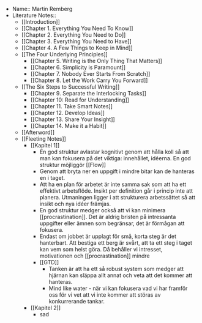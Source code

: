 - Name:: Martin Remberg
- Literature Notes::
    - [[Introduction]]
    - [[Chapter 1. Everything You Need To Know]]
    - [[Chapter 2. Everything You Need to Do]]
    - [[Chapter 3. Everything You Need to Have]]
    - [[Chapter 4. A Few Things to Keep in Mind]]
    - [[The Four Underlying Principles]]
        - [[Chapter 5. Writing is the Only Thing That Matters]]
        - [[Chapter 6. Simplicity is Paramount]]
        - [[Chapter 7. Nobody Ever Starts From Scratch]]
        - [[Chapter 8. Let the Work Carry You Forward]]
    - [[The Six Steps to Successful Writing]]
        - [[Chapter 9. Separate the Interlocking Tasks]]
        - [[Chapter 10: Read for Understanding]]
        - [[Chapter 11. Take Smart Notes]]
        - [[Chapter 12. Develop Ideas]]  
        - [[Chapter 13. Share Your Insight]]
        - [[Chapter 14. Make it a Habit]]
    - [[Afterword]]
    - [[Fleeting Notes]]
        - [[Kapitel 1]]
            - En god struktur avlastar kognitivt genom att hålla koll så att man kan fokusera på det viktiga: innehållet, idéerna. En god struktur möjliggör [[Flow]] 
            - Genom att bryta ner en uppgift i mindre bitar kan de hanteras en i taget. 
            - Att ha en plan för arbetet är inte samma sak som att ha ett effektivt arbetsflöde. Insikt per definition går i princip inte att planera. Utmaningen ligger i att strukturera arbetssättet så att insikt och nya idéer främjas.
            - En god struktur medger också att vi kan minimera [[procrastination]]. Det är aldrig bristen på intressanta uppgifter eller ämnen som begränsar, det är förmågan att fokusera.
            - Endast om jobbet är upplagt för små, korta steg är det hanterbart. Att bestiga ett berg är svårt, att ta ett steg i taget kan vem som helst göra. Då behåller vi intresset, motivationen och [[procrastination]] mindre
            - [[GTD]]
                - Tanken är att ha ett så robust system som medger att hjärnan kan släppa allt annat och veta att det kommer att hanteras.
                - Mind like water - när vi kan fokusera vad vi har framför oss för vi vet att vi inte kommer att störas av konkurrerande tankar.
        - [[Kapitel 2]]
            - sad
